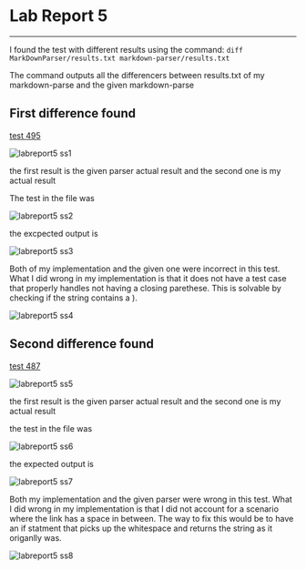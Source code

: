 # Lab Report 5
---

I found the test with different results using the command: `diff MarkDownParser/results.txt markdown-parser/results.txt`

The command outputs all the differencers between results.txt of my markdown-parse and the given markdown-parse

## First difference found

[test 495](https://github.com/nidhidhamnani/markdown-parser/blob/main/test-files/495.md)

![labreport5 ss1](https://user-images.githubusercontent.com/103283907/172286922-bf9bb9c8-894d-4a63-8999-034ddfddb2c4.png)

the first result is the given parser actual result and the second one is my actual result

The test in the file was

![labreport5 ss2](https://user-images.githubusercontent.com/103283907/172294707-2b85b9ea-9ae5-47a4-b23c-02f4938fc6eb.png)

the excpected output  is 

![labreport5 ss3](https://user-images.githubusercontent.com/103283907/172299876-d1402cab-21ea-4438-b332-f56fa0b5e101.png)

Both of my implementation and the given one were incorrect in this test. What I did wrong in my implementation is that it does not have a test case that properly handles not having a closing parethese. This is solvable by checking if the string contains a ).

![labreport5 ss4](https://user-images.githubusercontent.com/103283907/172313450-3f4b2f7f-7a33-4816-b9b2-d9fd4ea2da1b.png)


## Second difference found

[test 487](https://github.com/nidhidhamnani/markdown-parser/blob/main/test-files/487.md)

![labreport5 ss5](https://user-images.githubusercontent.com/103283907/172313962-2e130a35-70db-4523-926e-6442f82bcae7.png)

the first result is the given parser actual result and the second one is my actual result

the test in the file was

![labreport5 ss6](https://user-images.githubusercontent.com/103283907/172315337-8d76f9c0-be55-460b-a7b3-b00734467a79.png)

the expected output is

![labreport5 ss7](https://user-images.githubusercontent.com/103283907/172317013-591fbc14-ce61-4980-9459-c330f6463852.png)

Both my implementation and the given parser were wrong in this test. What I did wrong in my implementation is that I did not account for a scenario where the link has a space in between. The way to fix this would be to have an if statment that picks up the whitespace and returns the string as it origanlly was.

![labreport5 ss8](https://user-images.githubusercontent.com/103283907/172319151-81481815-2c83-4126-bb48-5ef638a19e48.png)
